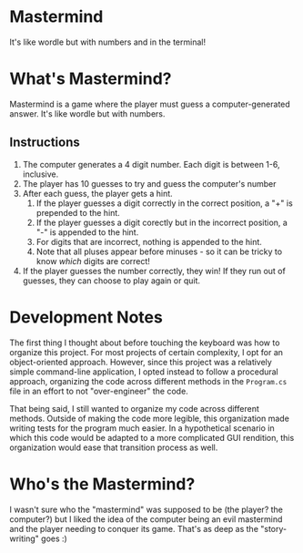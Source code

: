 # Mastermind
It's like wordle but with numbers and in the terminal!

# What's Mastermind?

Mastermind is a game where the player must guess a computer-generated answer. It's
like wordle but with numbers.

## Instructions

1. The computer generates a 4 digit number. Each digit is between 1-6, inclusive.
2. The player has 10 guesses to try and guess the computer's number
3. After each guess, the player gets a hint.
   1. If the player guesses a digit correctly in the correct position, a "+" is prepended to the hint.
   2. If the player guesses a digit corectly but in the incorrect position, a "-" is appended to the hint.
   3. For digits that are incorrect, nothing is appended to the hint.
   4. Note that all pluses appear before minuses - so it can be tricky to know _which_ digits are correct!
4. If the player guesses the number correctly, they win! If they run out of guesses, they can choose to play again or
quit.

# Development Notes

The first thing I thought about before touching the keyboard was how to organize this
project. For most projects of certain complexity, I opt for an object-oriented approach.
However, since this project was a relatively simple command-line application, I opted
instead to follow a procedural approach, organizing the code across different methods
in the `Program.cs` file in an effort to not "over-engineer" the code.

That being said, I still wanted to organize my code across different methods. Outside
of making the code more legible, this organization made writing tests for the program
much easier. In a hypothetical scenario in which this code would be adapted to a 
more complicated GUI rendition, this organization would ease that transition process
as well.

# Who's the Mastermind?

I wasn't sure who the "mastermind" was supposed to be (the player? the 
computer?) but I liked the idea of the computer being an evil mastermind and the 
player needing to conquer its game. That's as deep as the "story-writing" goes :)